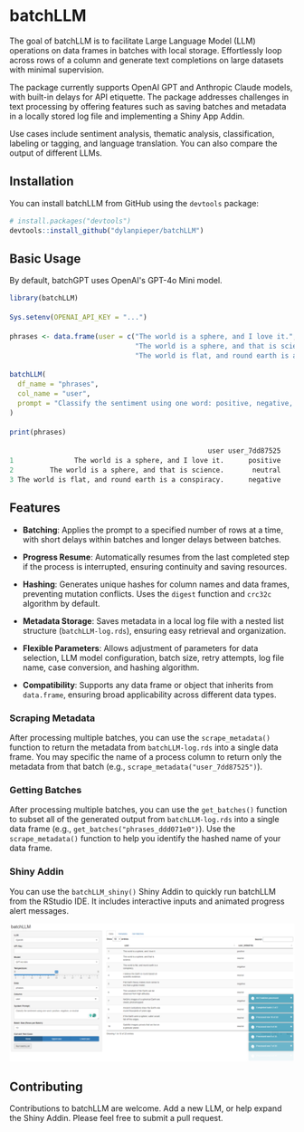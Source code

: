 # batchLLM

The goal of batchLLM is to facilitate Large Language Model (LLM) operations on data frames in batches with local storage. Effortlessly loop across rows of a column and generate text completions on large datasets with minimal supervision.

The package currently supports OpenAI GPT and Anthropic Claude models, with built-in delays for API etiquette. The package addresses challenges in text processing by offering features such as saving batches and metadata in a locally stored log file and implementing a Shiny App Addin.

Use cases include sentiment analysis, thematic analysis, classification, labeling or tagging, and language translation. You can also compare the output of different LLMs.

## Installation

You can install batchLLM from GitHub using the `devtools` package:

``` r
# install.packages("devtools")
devtools::install_github("dylanpieper/batchLLM")
```

## Basic Usage

By default, batchGPT uses OpenAI's GPT-4o Mini model.

``` r
library(batchLLM) 

Sys.setenv(OPENAI_API_KEY = "...")

phrases <- data.frame(user = c("The world is a sphere, and I love it.", 
                               "The world is a sphere, and that is science.", 
                               "The world is flat, and round earth is a conspiracy."))

batchLLM(
  df_name = "phrases",
  col_name = "user",
  prompt = "Classify the sentiment using one word: positive, negative, or neutral"
)

print(phrases)

                                                 user user_7dd87525
1               The world is a sphere, and I love it.      positive
2         The world is a sphere, and that is science.       neutral
3 The world is flat, and round earth is a conspiracy.      negative
```

## **Features**

-   **Batching**: Applies the prompt to a specified number of rows at a time, with short delays within batches and longer delays between batches.

-   **Progress Resume**: Automatically resumes from the last completed step if the process is interrupted, ensuring continuity and saving resources.

-   **Hashing**: Generates unique hashes for column names and data frames, preventing mutation conflicts. Uses the `digest` function and `crc32c` algorithm by default.

-   **Metadata Storage**: Saves metadata in a local log file with a nested list structure (`batchLLM-log.rds`), ensuring easy retrieval and organization.

-   **Flexible Parameters**: Allows adjustment of parameters for data selection, LLM model configuration, batch size, retry attempts, log file name, case conversion, and hashing algorithm.

-   **Compatibility**: Supports any data frame or object that inherits from `data.frame`, ensuring broad applicability across different data types.

### Scraping Metadata

After processing multiple batches, you can use the `scrape_metadata()` function to return the metadata from `batchLLM-log.rds` into a single data frame. You may specific the name of a process column to return only the metadata from that batch (e.g., `scrape_metadata("user_7dd87525")`).

### Getting Batches

After processing multiple batches, you can use the `get_batches()` function to subset all of the generated output from `batchLLM-log.rds` into a single data frame (e.g., `get_batches("phrases_ddd071e0")`). Use the `scrape_metadata()` function to help you identify the hashed name of your data frame.

### Shiny Addin

You can use the `batchLLM_shiny()` Shiny Addin to quickly run batchLLM from the RStudio IDE. It includes interactive inputs and animated progress alert messages.

![](inst/batchGPT_shiny.png)

## Contributing

Contributions to batchLLM are welcome. Add a new LLM, or help expand the Shiny Addin. Please feel free to submit a pull request.
